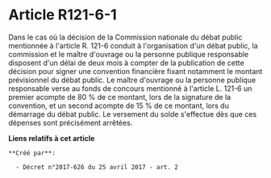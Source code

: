 # Article R121-6-1

Dans le cas où la décision de la Commission nationale du débat public mentionnée à l'article R. 121-6 conduit à
l'organisation d'un débat public, la commission et le maître d'ouvrage ou la personne publique responsable disposent d'un
délai de deux mois à compter de la publication de cette décision pour signer une convention financière fixant notamment le
montant prévisionnel du débat public. Le maître d'ouvrage ou la personne publique responsable verse au fonds de concours
mentionné à l'article L. 121-6 un premier acompte de 80 % de ce montant, lors de la signature de la convention, et un second
acompte de 15 % de ce montant, lors du démarrage du débat public. Le versement du solde s'effectue dès que ces dépenses sont
précisément arrêtées.

**Liens relatifs à cet article**

	**Créé par**:

	  - Décret n°2017-626 du 25 avril 2017 - art. 2
